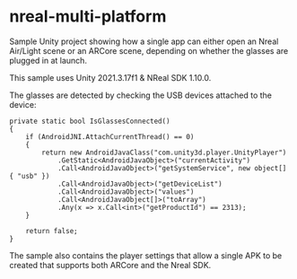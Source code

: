 # nreal-multi-platform
Sample Unity project showing how a single app can either open an Nreal Air/Light scene or an ARCore scene, depending on whether the glasses are plugged in at launch. 

This sample uses Unity 2021.3.17f1 & NReal SDK 1.10.0.

The glasses are detected by checking the USB devices attached to the device:

```
private static bool IsGlassesConnected()
{
    if (AndroidJNI.AttachCurrentThread() == 0)
    {
        return new AndroidJavaClass("com.unity3d.player.UnityPlayer")
            .GetStatic<AndroidJavaObject>("currentActivity")
            .Call<AndroidJavaObject>("getSystemService", new object[] { "usb" })
            .Call<AndroidJavaObject>("getDeviceList")
            .Call<AndroidJavaObject>("values")
            .Call<AndroidJavaObject[]>("toArray")
            .Any(x => x.Call<int>("getProductId") == 2313);
    }

    return false;
}
```

The sample also contains the player settings that allow a single APK to be created that supports both ARCore and the Nreal SDK.


